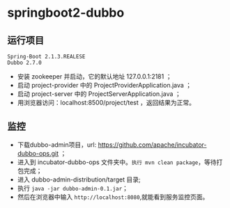# springboot2-dubbo

## 运行项目
```
Spring-Boot 2.1.3.REALESE
Dubbo 2.7.0
```
- 安装 zookeeper 并启动，它的默认地址 127.0.0.1:2181 ；
- 启动 project-provider 中的 ProjectProviderApplication.java ；
- 启动 project-server 中的 ProjectServerApplication.java ；
- 用浏览器访问：localhost:8500/project/test ，返回结果为正常。

## 监控

- 下载dubbo-admin项目，url: https://github.com/apache/incubator-dubbo-ops.git ；
- 进入到 incubator-dubbo-ops 文件夹中。`执行 mvn clean package`，等待打包完成；
- 进入 dubbo-admin-distribution/target 目录; 
- 执行 `java -jar dubbo-admin-0.1.jar`；
- 然后在浏览器中输入 `http://localhost:8080`,就能看到服务监控页面。
